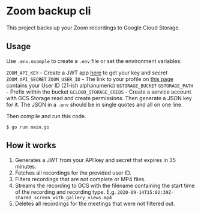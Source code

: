 # Zoom backup cli

This project backs up your Zoom recordings to Google Cloud Storage.

## Usage

Use `.env.example` to create a `.env` file or set the environment variables:

`ZOOM_API_KEY` - Create a JWT app [here](https://marketplace.zoom.us/develop/create) to get your key and secret
`ZOOM_API_SECRET`
`ZOOM_USER_ID` - The link to your profile on [this page](https://us02web.zoom.us/account/user#/) contains your User ID (21-ish alphanumeric)
`GSTORAGE_BUCKET`
`GSTORAGE_PATH` - Prefix within the bucket
`GCLOUD_STORAGE_CREDS` - Create a service account with GCS Storage read and
create permissions. Then generate a JSON key for it. The JSON in a `.env` should
be in single quotes and all on one line.

Then compile and run this code.

`$ go run main.go`

## How it works

1. Generates a JWT from your API key and secret that expires in 35 minutes.
1. Fetches all recordings for the provided user ID.
1. Filters recordings that are not complete or MP4 files.
1. Streams the recording to GCS with the filename containing the start time of
   the recording and recording type. E.g. `2020-09-14T15:02:39Z-shared_screen_with_gallery_views.mp4`
1. Deletes all recordings for the meetings that were not filtered out.
